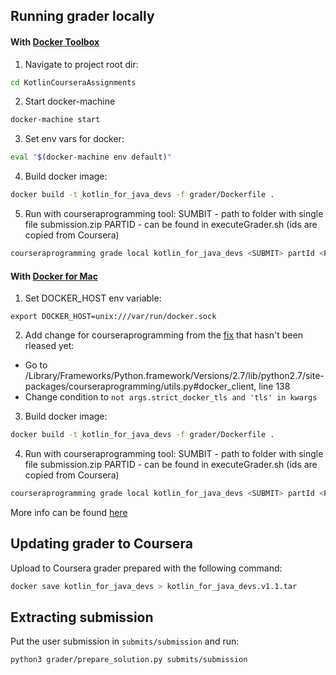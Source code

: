## Running grader locally

#### With [Docker Toolbox](https://docs.docker.com/toolbox/toolbox_install_mac/)
1. Navigate to project root dir:
```Bash
cd KotlinCourseraAssignments
```

2. Start docker-machine 
```Bash
docker-machine start
```

3. Set env vars for docker:
```Bash
eval "$(docker-machine env default)"
```
4. Build docker image:
```Bash
docker build -t kotlin_for_java_devs -f grader/Dockerfile .
```

5. Run with courseraprogramming tool:
SUMBIT - path to folder with single file submission.zip
PARTID - can be found in executeGrader.sh (ids are copied from Coursera)
```Bash
courseraprogramming grade local kotlin_for_java_devs <SUBMIT> partId <PARTID>
```

#### With [Docker for Mac](https://docs.docker.com/docker-for-mac/)
1. Set DOCKER_HOST env variable:
```
export DOCKER_HOST=unix:///var/run/docker.sock
```
2. Add change for courseraprogramming from the [fix](https://github.com/coursera/courseraprogramming/commit/318defc949b1dac22a85da9e4db7fb3c6103e6f3#diff-35937d256d503e689ce22b0107452960) that hasn't been rleased yet:
- Go to /Library/Frameworks/Python.framework/Versions/2.7/lib/python2.7/site-packages/courseraprogramming/utils.py#docker_client, line 138
- Change condition to ```not args.strict_docker_tls and 'tls' in kwargs```

3. Build docker image:
```Bash
docker build -t kotlin_for_java_devs -f grader/Dockerfile .
```

4. Run with courseraprogramming tool:
SUMBIT - path to folder with single file submission.zip
PARTID - can be found in executeGrader.sh (ids are copied from Coursera)
```Bash
courseraprogramming grade local kotlin_for_java_devs <SUBMIT> partId <PARTID>
```


More info can be found [here](https://github.com/coursera/programming-assignments-demo/tree/master/custom-graders)

## Updating grader to Coursera

Upload to Coursera grader prepared with the following command:
```bash
docker save kotlin_for_java_devs > kotlin_for_java_devs.v1.1.tar
```

## Extracting submission

Put the user submission in `submits/submission` and run:

```
python3 grader/prepare_solution.py submits/submission
```